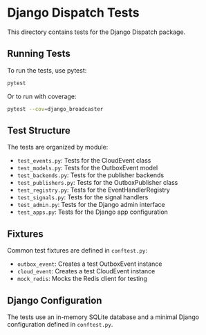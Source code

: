 # Django Dispatch Tests

This directory contains tests for the Django Dispatch package.

## Running Tests

To run the tests, use pytest:

```bash
pytest
```

Or to run with coverage:

```bash
pytest --cov=django_broadcaster
```

## Test Structure

The tests are organized by module:

- `test_events.py`: Tests for the CloudEvent class
- `test_models.py`: Tests for the OutboxEvent model
- `test_backends.py`: Tests for the publisher backends
- `test_publishers.py`: Tests for the OutboxPublisher class
- `test_registry.py`: Tests for the EventHandlerRegistry
- `test_signals.py`: Tests for the signal handlers
- `test_admin.py`: Tests for the Django admin interface
- `test_apps.py`: Tests for the Django app configuration

## Fixtures

Common test fixtures are defined in `conftest.py`:

- `outbox_event`: Creates a test OutboxEvent instance
- `cloud_event`: Creates a test CloudEvent instance
- `mock_redis`: Mocks the Redis client for testing

## Django Configuration

The tests use an in-memory SQLite database and a minimal Django configuration defined in `conftest.py`.
